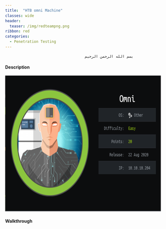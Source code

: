 ```yaml
---
title:  "HTB omni Machine"
classes: wide
header:
  teaser: /img/redteampng.png
ribbon: red
categories:
  - Penetration Testing
---
```


                                        بسم الله الرحمن الرحيم   

#### Description

<img src="/img/omni/start.PNG" alt="Getting-gz" width="800" height="440">

#### Walkthrough
